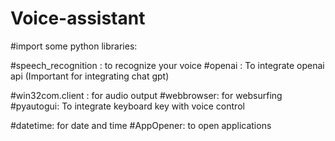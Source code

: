 # Voice-assistant
#import some python libraries:

#speech_recognition : to recognize your voice
#openai : To integrate openai api (Important for integrating chat gpt) 

#win32com.client : for audio output
#webbrowser: for websurfing
#pyautogui: To integrate keyboard key with voice control

#datetime: for date and time
#AppOpener: to open applications
